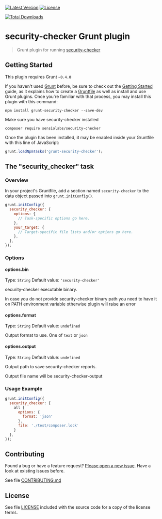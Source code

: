 [![Latest Version](https://img.shields.io/npm/v/grunt-security-checker.svg?style=flat-square)](https://npmjs.org/package/grunt-security-checker)
[![License](https://img.shields.io/github/license/juliangut/grunt-security-checker.svg?style=flat-square)](https://github.com/juliangut/grunt-security-checker/blob/master/LICENSE)

[![Total Downloads](https://img.shields.io/npm/dt/grunt-security-checker.svg?style=flat-square)](https://npmjs.org/package/grunt-security-checker)

# security-checker Grunt plugin

> Grunt plugin for running [security-checker](https://github.com/sensiolabs/security-checker)

## Getting Started
This plugin requires Grunt `~0.4.0`

If you haven't used [Grunt](http://gruntjs.com/) before, be sure to check out the [Getting Started](http://gruntjs.com/getting-started) guide, as it explains how to create a [Gruntfile](http://gruntjs.com/sample-gruntfile) as well as install and use Grunt plugins. Once you're familiar with that process, you may install this plugin with this command:

```shell
npm install grunt-security-checker --save-dev
```

Make sure you have security-checker installed

```shell
composer require sensiolabs/security-checker
```

Once the plugin has been installed, it may be enabled inside your Gruntfile with this line of JavaScript:

```js
grunt.loadNpmTasks('grunt-security-checker');
```

## The "security_checker" task

### Overview
In your project's Gruntfile, add a section named `security-checker` to the data object passed into `grunt.initConfig()`.

```js
grunt.initConfig({
  security_checker: {
    options: {
      // Task-specific options go here.
    },
    your_target: {
      // Target-specific file lists and/or options go here.
    },
  },
});
```

### Options

#### options.bin
Type: `String`
Default value: `'security-checker'`

security-checker executable binary.

In case you do not provide security-checker binary path you need to have it on PATH environment variable otherwise plugin will raise an error

#### options.format
Type: `String`
Default value: `undefined`

Output format to use. One of `text` or `json`

#### options.output
Type: `String`
Default value: `undefined`

Output path to save security-checker reports.

Output file name will be security-checker-output

### Usage Example

```js
grunt.initConfig({
  security_checker: {
    all {
      options: {
        format: 'json'
      },
      file: './test/composer.lock'
    }
  },
});
```

## Contributing

Found a bug or have a feature request? [Please open a new issue](https://github.com/juliangut/grunt-security-checker/issues). Have a look at existing issues before.

See file [CONTRIBUTING.md](https://github.com/juliangut/grunt-security-checker/blob/master/CONTRIBUTING.md)

## License

See file [LICENSE](https://github.com/juliangut/grunt-security-checker/blob/master/LICENSE) included with the source code for a copy of the license terms.
